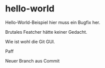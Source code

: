 # hello-world

Hello-World-Beispiel hier muss ein Bugfix her.

Brutales Featcher hätte keiner Gedacht.

Wie ist wohl die Git GUI.

Paff

Neuer Branch aus Commit
